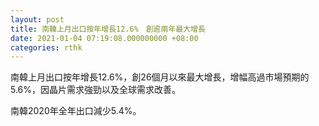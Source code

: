 ```yaml
---
layout: post
title: 南韓上月出口按年增長12.6%　創逾兩年最大增長
date: 2021-01-04 07:19:08.000000000 +08:00
categories: rthk
---
```


南韓上月出口按年增長12.6%，創26個月以來最大增長，增幅高過市場預期的5.6%，因晶片需求強勁以及全球需求改善。

南韓2020年全年出口減少5.4%。
